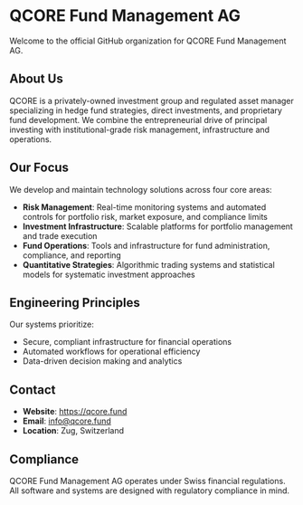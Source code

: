 # QCORE Fund Management AG

Welcome to the official GitHub organization for QCORE Fund Management AG.

## About Us

QCORE is a privately-owned investment group and regulated asset manager specializing in hedge fund strategies, direct investments, and proprietary fund development. We combine the entrepreneurial drive of principal investing with institutional-grade risk management, infrastructure and operations.

## Our Focus

We develop and maintain technology solutions across four core areas:

- **Risk Management**: Real-time monitoring systems and automated controls for portfolio risk, market exposure, and compliance limits
- **Investment Infrastructure**: Scalable platforms for portfolio management and trade execution
- **Fund Operations**: Tools and infrastructure for fund administration, compliance, and reporting
- **Quantitative Strategies**: Algorithmic trading systems and statistical models for systematic investment approaches

## Engineering Principles

Our systems prioritize:
- Secure, compliant infrastructure for financial operations
- Automated workflows for operational efficiency
- Data-driven decision making and analytics

## Contact

- **Website**: https://qcore.fund
- **Email**: info@qcore.fund
- **Location**: Zug, Switzerland

## Compliance

QCORE Fund Management AG operates under Swiss financial regulations. All software and systems are designed with regulatory compliance in mind.

